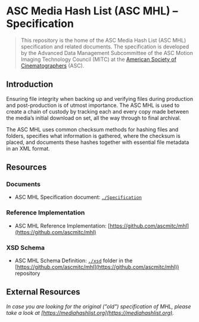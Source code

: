 # ASC Media Hash List (ASC MHL) – Specification

> This repository is the home of the ASC Media Hash List (ASC MHL) specification and related documents. The specification is developed by the Advanced Data Management Subcommittee of the ASC Motion Imaging Technology Council (MITC) at the [American Society of Cinematographers](https://theasc.com/) (ASC).

## Introduction

Ensuring file integrity when backing up and verifying files during production and post-production is of utmost importance. The ASC MHL is used to create a chain of custody by tracking each and every copy made between the media’s initial download on set, all the way through to final archival.

The ASC MHL uses common checksum methods for hashing files and folders, specifies what information is gathered, where the checksum is placed, and documents these hashes together with essential file metadata in an XML format.

## Resources

### Documents 

* ASC MHL Specification document: [`./Specification`](https://github.com/ascmitc/mhl-specification/tree/master/Specification)

### Reference Implementation

* ASC MHL Reference Implementation: [https://github.com/ascmitc/mhl](https://github.com/ascmitc/mhl)

### XSD Schema

* ASC MHL Schema Definition: [`./xsd`](https://github.com/ascmitc/mhl/tree/master/xsd) folder in the [https://github.com/ascmitc/mhl](https://github.com/ascmitc/mhl)) repository


## External Resources 

_In case you are looking for the original ("old") specification of MHL, please take a look at [https://mediahashlist.org](https://mediahashlist.org)._